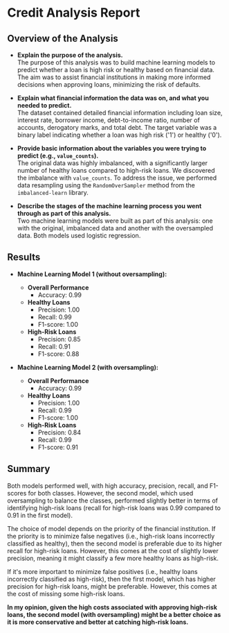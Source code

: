 # Credit Analysis Report 

## Overview of the Analysis

- **Explain the purpose of the analysis.**  
The purpose of this analysis was to build machine learning models to predict whether a loan is high risk or healthy based on financial data. The aim was to assist financial institutions in making more informed decisions when approving loans, minimizing the risk of defaults.

- **Explain what financial information the data was on, and what you needed to predict.**  
The dataset contained detailed financial information including loan size, interest rate, borrower income, debt-to-income ratio, number of accounts, derogatory marks, and total debt. The target variable was a binary label indicating whether a loan was high risk ('1') or healthy ('0').

- **Provide basic information about the variables you were trying to predict (e.g., `value_counts`).**  
The original data was highly imbalanced, with a significantly larger number of healthy loans compared to high-risk loans. We discovered the imbalance with `value_counts`. To address the issue, we performed data resampling using the `RandomOverSampler` method from the `imbalanced-learn` library.

- **Describe the stages of the machine learning process you went through as part of this analysis.**  
Two machine learning models were built as part of this analysis: one with the original, imbalanced data and another with the oversampled data. Both models used logistic regression.

## Results

- **Machine Learning Model 1 (without oversampling):**
    - **Overall Performance**
        - Accuracy: 0.99
    - **Healthy Loans** 
        - Precision: 1.00
        - Recall: 0.99
        - F1-score: 1.00
    - **High-Risk Loans**
        - Precision: 0.85
        - Recall: 0.91
        - F1-score: 0.88

- **Machine Learning Model 2 (with oversampling):**
    - **Overall Performance**
        - Accuracy: 0.99
    - **Healthy Loans** 
        - Precision: 1.00
        - Recall: 0.99
        - F1-score: 1.00
    - **High-Risk Loans**
        - Precision: 0.84
        - Recall: 0.99
        - F1-score: 0.91

## Summary

Both models performed well, with high accuracy, precision, recall, and F1-scores for both classes. However, the second model, which used oversampling to balance the classes, performed slightly better in terms of identifying high-risk loans (recall for high-risk loans was 0.99 compared to 0.91 in the first model).

The choice of model depends on the priority of the financial institution. If the priority is to minimize false negatives (i.e., high-risk loans incorrectly classified as healthy), then the second model is preferable due to its higher recall for high-risk loans. However, this comes at the cost of slightly lower precision, meaning it might classify a few more healthy loans as high-risk.

If it's more important to minimize false positives (i.e., healthy loans incorrectly classified as high-risk), then the first model, which has higher precision for high-risk loans, might be preferable. However, this comes at the cost of missing some high-risk loans.

**In my opinion, given the high costs associated with approving high-risk loans, the second model (with oversampling) might be a better choice as it is more conservative and better at catching high-risk loans.**
